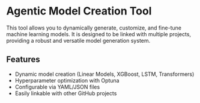 
# Agentic Model Creation Tool

This tool allows you to dynamically generate, customize, and fine-tune machine learning models.
It is designed to be linked with multiple projects, providing a robust and versatile model generation system.

## Features
- Dynamic model creation (Linear Models, XGBoost, LSTM, Transformers)
- Hyperparameter optimization with Optuna
- Configurable via YAML/JSON files
- Easily linkable with other GitHub projects
